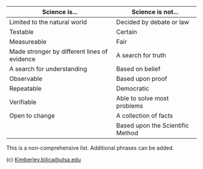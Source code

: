 |Science is...               |	Science is not...      |
|----------------------------|-------------------------|
|Limited to the natural world| Decided by debate or law|
|Testable|Certain|
|Measureable|Fair|
|Made stronger by different lines of evidence|A search for truth|
|A search for understanding|Based on belief|
|Observable|Based upon proof|
|Repeatable|Democratic|
|Verifiable|Able to solve most problems|
|Open to change|A collection of facts|
||Based upon the Scientific Method|

This is a non-comprehensive list. Additional phrases can be added.

(c) Kimberley.bilica@utsa.edu
